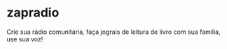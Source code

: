 # zapradio
Crie sua rádio comunitária, faça jograis de leitura de livro com sua família, use sua voz!
